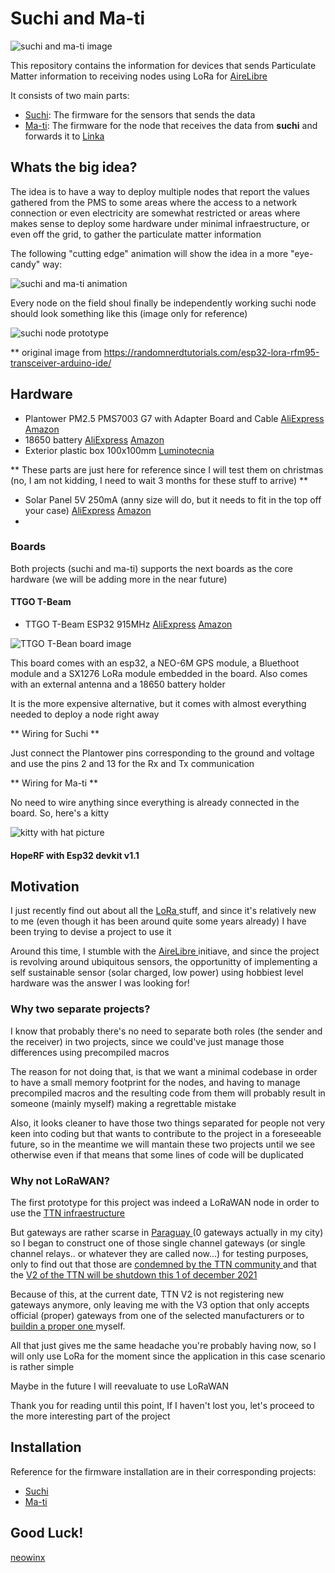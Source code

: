 # Suchi and Ma-ti

![suchi and ma-ti image](doc/img/Heroforearth062.jpg)

This repository contains the information for devices that sends Particulate Matter information to receiving nodes using LoRa for [AireLibre](https://airelib.re/)

It consists of two main parts:

- [Suchi](https://github.com/neowinx/planeteers/tree/main/suchi-firmware): The firmware for the sensors that sends the data
- [Ma-ti](https://github.com/neowinx/planeteers/tree/main/ma-ti-firmware): The firmware for the node that receives the data from __suchi__ and forwards it to [Linka](https://github.com/garyservin/linka-firmware)

## Whats the big idea?

The idea is to have a way to deploy multiple nodes that report the values gathered from the PMS to some areas where the access
to a network connection or even electricity are somewhat restricted or areas where makes sense to deploy some hardware
under minimal infraestructure, or even off the grid, to gather the particulate matter information

The following "cutting edge" animation will show the idea in a more "eye-candy" way:

![suchi and ma-ti animation](doc/img/suchi-and-matti.gif)

Every node on the field shoul finally be independently working suchi node should look something like this (image only for reference)

![suchi node prototype](doc/img/esp32-project.jpg)

** original image from https://randomnerdtutorials.com/esp32-lora-rfm95-transceiver-arduino-ide/

## Hardware

- Plantower PM2.5 PMS7003 G7 with Adapter Board and Cable [AliExpress](https://www.aliexpress.com/item/32784279004.html) [Amazon](https://www.amazon.com/DSLE-Digital-PLANTOWER-PMS7003-Adapter/dp/B08M2F4B9R)
- 18650 battery [AliExpress](https://www.aliexpress.com/wholesale?catId=0&initiative_id=AS_20210928063050&SearchText=18650+battery) [Amazon](https://www.amazon.com/s?k=18650+battery&ref=nb_sb_noss_1)
- Exterior plastic box 100x100mm [Luminotecnia](https://www.luminotecnia.com.py/producto/1265/Caja-Exterior-Plastica-de-Conexion-100x100)

** These parts are just here for reference since I will test them on christmas (no, I am not kidding, I need to wait 3 months for these stuff to arrive) **
- Solar Panel 5V 250mA (anny size will do, but it needs to fit in the top off your case) [AliExpress](https://www.aliexpress.com/wholesale?catId=0&initiative_id=SB_20210928063647&SearchText=Solar+Panel+5V+250mA) [Amazon](https://www.amazon.com/s?k=Solar+Panel+5V+250mA&ref=nb_sb_noss_2)
- 

### Boards

Both projects (suchi and ma-ti) supports the next boards as the core hardware (we will be adding more in the near future)

#### TTGO T-Beam

- TTGO T-Beam ESP32 915MHz [AliExpress](https://www.aliexpress.com/item/4001178678568.html?spm=a2g0o.productlist.0.0.55c05386IacCzc&algo_pvid=b483f02b-ea80-4f11-bde8-c2762328d077&algo_exp_id=b483f02b-ea80-4f11-bde8-c2762328d077-0&pdp_ext_f={"sku_id"%3A"12000024058303348"}) [Amazon](https://www.amazon.com/LILYGO-Meshtastic-T-Beam-Bluetooth-Battery/dp/B097H11PJY/ref=sr_1_2?dchild=1&keywords=ttgo+t-beam&qid=1632840422&sr=8-2)

![TTGO T-Bean board image](doc/img/TTGOTBEAMV10_1-500x500.jpg)

This board comes with an esp32, a NEO-6M GPS module, a Bluethoot module and a SX1276 LoRa module embedded in the board.
Also comes with an external antenna and a 18650 battery holder

It is the more expensive alternative, but it comes with almost everything needed to deploy a node right away

** Wiring for Suchi **

Just connect the Plantower pins corresponding to the ground and voltage and use the pins 2 and 13 for the Rx and Tx communication

** Wiring for Ma-ti **

No need to wire anything since everything is already connected in the board. So, here's a kitty

![ kitty with hat picture ](doc/img/kitty.png)

#### HopeRF with Esp32 devkit v1.1



## Motivation

I just recently find out about all the [ LoRa ](https://en.wikipedia.org/wiki/LoRa#LoRaWAN) stuff, and since it's relatively new to me (even though it has been around quite some years already)
I have been trying to devise a project to use it

Around this time, I stumble with the [ AireLibre ](https://airelib.re/) initiave, and since the project is revolving around 
ubiquitous sensors, the opportunitty of implementing a self sustainable sensor (solar charged, low power) using hobbiest 
level hardware was the answer I was looking for!

### Why two separate projects?

I know that probably there's no need to separate both roles (the sender and the receiver) in two projects, since we could've just manage those differences using precompiled macros

The reason for not doing that, is that we want a minimal codebase in order to have a small memory footprint for the nodes, and having to manage precompiled macros and the resulting
code from them will probably result in someone (mainly myself) making a regrettable mistake

Also, it looks cleaner to have those two things separated for people not very keen into coding but that wants to contribute to the project in a foreseeable future, so in the meantime
we will mantain these two projects until we see otherwise even if that means that some lines of code will be duplicated

### Why not LoRaWAN?

The first prototype for this project was indeed a LoRaWAN node in order to use the [ TTN infraestructure ](https://www.thethingsnetwork.org/)

But gateways are rather
scarse in [ Paraguay ](https://www.thethingsnetwork.org/community) (0 gateways actually in my city) so I began to construct one of those single channel gateways 
(or single channel relays.. or whatever they are called now...)
for testing purposes, only to find out that those are [ condemned by the TTN community ](https://www.thethingsnetwork.org/forum/t/the-future-of-single-channel-gateways/6590)
and that the [ V2 of the TTN will be shutdown this 1 of december 2021 ](https://www.thethingsnetwork.org/forum/t/the-things-network-v2-is-permanently-shutting-down-scheduled/50710)

Because of this, at the current date, TTN V2 is not registering new gateways anymore, only leaving me with the V3 option that only accepts official (proper) gateways from one of the
selected manufacturers or to [ buildin a proper one ](https://www.thethingsnetwork.org/docs/gateways/start/build/) myself.

All that just gives me the same headache you're probably having now, so I will only use LoRa for the moment since the application in this case scenario is rather
simple

Maybe in the future I will reevaluate to use LoRaWAN

Thank you for reading until this point, If I haven't lost you, let's proceed to the more interesting part of the project

## Installation

Reference for the firmware installation are in their corresponding projects:

- [Suchi](https://github.com/neowinx/planeteers/tree/main/suchi-firmware)
- [Ma-ti](https://github.com/neowinx/planeteers/tree/main/ma-ti-firmware)

## Good Luck!

[ neowinx ](https://github.com/neowinx)
